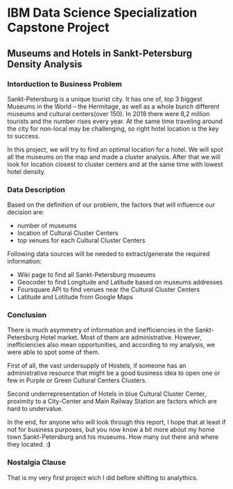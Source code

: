 # IBM Data Science Specialization Capstone Project
## Museums and Hotels in Sankt-Petersburg Density Analysis
### Intorduction to Business Problem
Sankt-Petersburg is a unique tourist city. It has one of, top 3 biggest Museums in the World – the Hermitage, as well as a whole bunch different museums and cultural centers(over 150). In 2018  there were 8,2 million tourists and the number rises every year. At the same time traveling around the city for non-local may be challenging, so right hotel location is the key to success.  

In this project, we will try to find an optimal location for a hotel. We will spot all the museums on the map and made a cluster analysis. After that we will look for location closest to cluster centers and at the same time with lowest hotel density.  
### Data Description
Based on the definition of our problem, the factors that will influence our decision are:

* number of museums
* location of Cultural Cluster Centers
* top venues for each Cultural Cluster Centers

Following data sources will be needed to extract/generate the required information:

* Wiki page to find all Sankt-Petersburg museums
* Geocoder to find Longitude and Latitude based on museums addresses
* Foursquare API to find venues near the Cultural Cluster Centers
* Latitude and Lotitude from Google Maps

### Conclusion
There is much asymmetry of information and inefficiencies in the Sankt-Petersburg Hotel market. Most of them are administrative. However, inefficiencies also mean opportunities, and according to my analysis, we were able to spot some of them.

First of all, the vast undersupply of Hostels, if someone has an administrative resource that might be a good business idea to open one or few in Purple or Green Cultural Centers Clusters.

Second underrepresentation of Hotels in blue Cultural Cluster Center, proximity to a City-Center and Main Railway Station are factors which are hard to undervalue.

In the end, for anyone who will look through this report, I hope that at least if not for business purposes, but you now know a bit more about my home town Sankt-Petersburg and his museums. How many out there and where they located. **:)**

### Nostalgia Clause
That is my very first project wich I did before shifting to analythics.